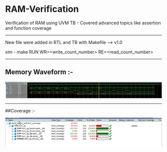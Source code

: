 # RAM-Verification
Verification of RAM using UVM TB - Covered advanced topics like assertion and function coverage

__________________________________________________________________________

New file were added in RTL and TB with Makefile --> v1.0

sim - make RUN WR=<write_count_number> RE=<read_count_number>

__________________________________________________________________________

## Memory Waveform :- 

![Memory Wave](mem_wave.png)

__________________________________________________________________________

##Coverage :- 

![Coverage](mem_cov.png)

